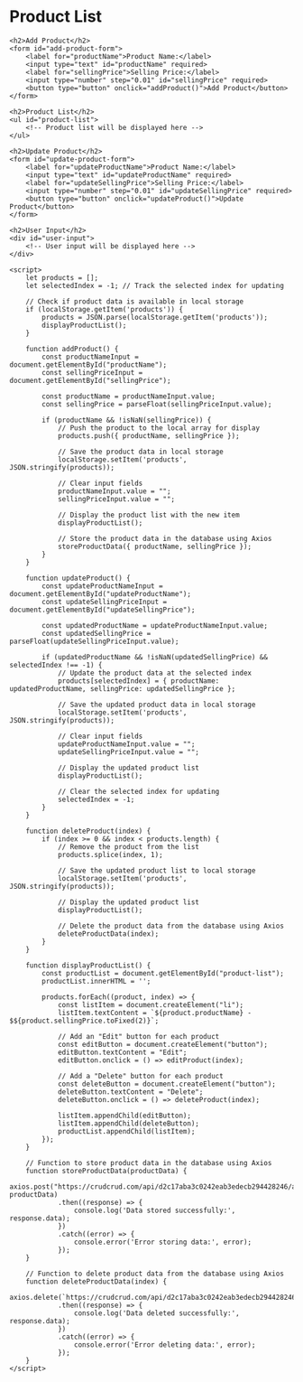 <!DOCTYPE html>
<html>
<head>
    <title>Product List</title>
    <!-- Include Axios script -->
    <script src="https://cdnjs.cloudflare.com/ajax/libs/axios/1.6.2/axios.min.js"></script>
</head>
<body>
    <h1>Product List</h1>

    <h2>Add Product</h2>
    <form id="add-product-form">
        <label for="productName">Product Name:</label>
        <input type="text" id="productName" required>
        <label for="sellingPrice">Selling Price:</label>
        <input type="number" step="0.01" id="sellingPrice" required>
        <button type="button" onclick="addProduct()">Add Product</button>
    </form>

    <h2>Product List</h2>
    <ul id="product-list">
        <!-- Product list will be displayed here -->
    </ul>

    <h2>Update Product</h2>
    <form id="update-product-form">
        <label for="updateProductName">Product Name:</label>
        <input type="text" id="updateProductName" required>
        <label for="updateSellingPrice">Selling Price:</label>
        <input type="number" step="0.01" id="updateSellingPrice" required>
        <button type="button" onclick="updateProduct()">Update Product</button>
    </form>

    <h2>User Input</h2>
    <div id="user-input">
        <!-- User input will be displayed here -->
    </div>

    <script>
        let products = [];
        let selectedIndex = -1; // Track the selected index for updating

        // Check if product data is available in local storage
        if (localStorage.getItem('products')) {
            products = JSON.parse(localStorage.getItem('products'));
            displayProductList();
        }

        function addProduct() {
            const productNameInput = document.getElementById("productName");
            const sellingPriceInput = document.getElementById("sellingPrice");

            const productName = productNameInput.value;
            const sellingPrice = parseFloat(sellingPriceInput.value);

            if (productName && !isNaN(sellingPrice)) {
                // Push the product to the local array for display
                products.push({ productName, sellingPrice });

                // Save the product data in local storage
                localStorage.setItem('products', JSON.stringify(products));

                // Clear input fields
                productNameInput.value = "";
                sellingPriceInput.value = "";

                // Display the product list with the new item
                displayProductList();

                // Store the product data in the database using Axios
                storeProductData({ productName, sellingPrice });
            }
        }

        function updateProduct() {
            const updateProductNameInput = document.getElementById("updateProductName");
            const updateSellingPriceInput = document.getElementById("updateSellingPrice");

            const updatedProductName = updateProductNameInput.value;
            const updatedSellingPrice = parseFloat(updateSellingPriceInput.value);

            if (updatedProductName && !isNaN(updatedSellingPrice) && selectedIndex !== -1) {
                // Update the product data at the selected index
                products[selectedIndex] = { productName: updatedProductName, sellingPrice: updatedSellingPrice };

                // Save the updated product data in local storage
                localStorage.setItem('products', JSON.stringify(products));

                // Clear input fields
                updateProductNameInput.value = "";
                updateSellingPriceInput.value = "";

                // Display the updated product list
                displayProductList();

                // Clear the selected index for updating
                selectedIndex = -1;
            }
        }

        function deleteProduct(index) {
            if (index >= 0 && index < products.length) {
                // Remove the product from the list
                products.splice(index, 1);

                // Save the updated product list to local storage
                localStorage.setItem('products', JSON.stringify(products));

                // Display the updated product list
                displayProductList();

                // Delete the product data from the database using Axios
                deleteProductData(index);
            }
        }

        function displayProductList() {
            const productList = document.getElementById("product-list");
            productList.innerHTML = '';

            products.forEach((product, index) => {
                const listItem = document.createElement("li");
                listItem.textContent = `${product.productName} - $${product.sellingPrice.toFixed(2)}`;

                // Add an "Edit" button for each product
                const editButton = document.createElement("button");
                editButton.textContent = "Edit";
                editButton.onclick = () => editProduct(index);

                // Add a "Delete" button for each product
                const deleteButton = document.createElement("button");
                deleteButton.textContent = "Delete";
                deleteButton.onclick = () => deleteProduct(index);

                listItem.appendChild(editButton);
                listItem.appendChild(deleteButton);
                productList.appendChild(listItem);
            });
        }

        // Function to store product data in the database using Axios
        function storeProductData(productData) {
            axios.post("https://crudcrud.com/api/d2c17aba3c0242eab3edecb294428246/apointmentData", productData)
                .then((response) => {
                    console.log('Data stored successfully:', response.data);
                })
                .catch((error) => {
                    console.error('Error storing data:', error);
                });
        }

        // Function to delete product data from the database using Axios
        function deleteProductData(index) {
            axios.delete(`https://crudcrud.com/api/d2c17aba3c0242eab3edecb294428246/apointmentData/${index}`)
                .then((response) => {
                    console.log('Data deleted successfully:', response.data);
                })
                .catch((error) => {
                    console.error('Error deleting data:', error);
                });
        }
    </script>
</body>
</html>
